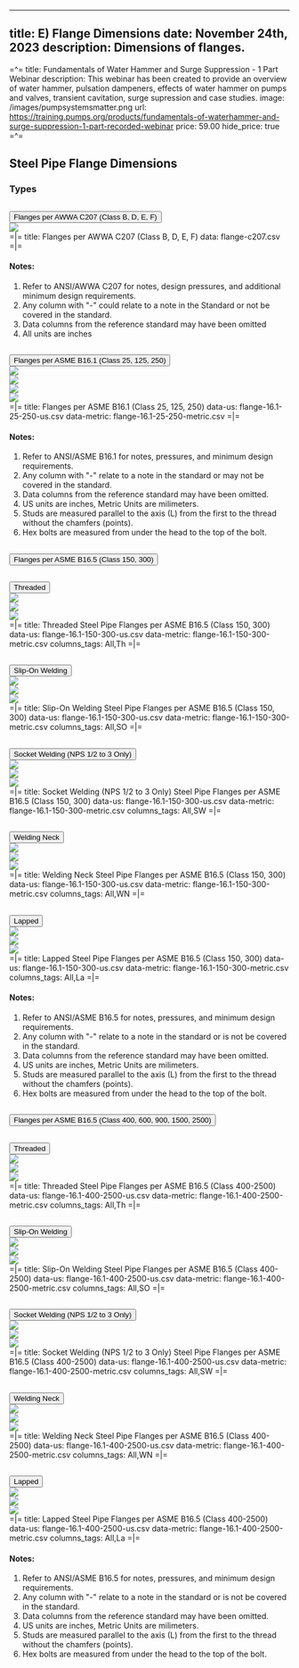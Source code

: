 -----
title: E) Flange Dimensions
date: November 24th, 2023
description: Dimensions of flanges.
-----

=^=
title: Fundamentals of Water Hammer and Surge Suppression - 1 Part Webinar
description: This webinar has been created to provide an overview of water hammer, pulsation dampeners, effects of water hammer on pumps and valves, transient cavitation, surge supression and case studies.
image: /images/pumpsystemsmatter.png
url: https://training.pumps.org/products/fundamentals-of-waterhammer-and-surge-suppression-1-part-recorded-webinar
price: 59.00
hide_price: true
=^=

## Steel Pipe Flange Dimensions

### Types
<div class="accordion" id="accordionPanelsStayOpenExample">
    <div class="accordion-item mt-2 blue-accordion" >
        <h2 class="accordion-header" id="headingOne" style="margin-bottom:0">
        <button class="accordion-button collapsed" type="button" data-bs-toggle="collapse"
            data-bs-target="#panelsStayOpen-collapseOne" aria-expanded="false">
            Flanges per AWWA C207 (Class B, D, E, F)
        </button>
        </h2>
        <div id="panelsStayOpen-collapseOne" class="accordion-collapse collapse" aria-labelledby="headingOne">
            <div class="accordion-body">
                <div class="row">
                    <div class="col-6"><img src="./images/flange-c207.png "></div>
                </div>
                <div style="padding:0">
                    =|=
                    title: Flanges per AWWA C207 (Class B, D, E, F)
                    data: flange-c207.csv
                    =|=
                    <h4>Notes:</h4>
                    <ol type="1">
                    <li>Refer to ANSI/AWWA C207 for notes, design pressures, and additional minimum design requirements. </li>
                    <li>Any column with "-" could relate to a note in the Standard or not be covered in the standard.</li>
                    <li>Data columns from the reference standard may have been omitted</li>
                    <li>All units are inches</li>
                    </ol>
                </div>
            </div>
        </div> 
    </div> 
    <div class="accordion-item mt-2  blue-accordion" >
        <h2 class="accordion-header" id="headingOne-2" style="margin-bottom:0">
        <button class="accordion-button collapsed" type="button" data-bs-toggle="collapse"
            data-bs-target="#panelsStayOpen-collapseOne-2" aria-expanded="false">
            Flanges per ASME B16.1 (Class 25, 125, 250)
        </button>
        </h2>
        <div id="panelsStayOpen-collapseOne-2" class="accordion-collapse collapse" aria-labelledby="headingOne-2">
            <div class="accordion-body">
                <div class="row">
                    <div class="col-6"><img src="./images/flange-16.1-25-250-1.png "></div>
                    <div class="col-6"><img src="./images/flange-16.1-25-250-2.png "></div>
                <div class="row">
                    <div class="col-6"><img src="./images/flange-hexbolt-threaded.png "></div>
                    <div class="col-6"><img src="./images/flange-stud-threaded.png "></div>
                </div>
                <div style="padding:0">
                    =|=
                    title: Flanges per ASME B16.1 (Class 25, 125, 250)
                    data-us: flange-16.1-25-250-us.csv
                    data-metric: flange-16.1-25-250-metric.csv
                    =|=
                    <h4>Notes:</h4>
                    <ol type="1">
                    <li>Refer to ANSI/ASME B16.1 for notes, pressures, and minimum design requirements. </li>
                    <li>Any column with "-" relate to a note in the standard or may not be covered in the standard.</li>
                    <li>Data columns from the reference standard may have been omitted.</li>
                    <li>US units are inches, Metric Units are milimeters.</li>
                    <li>Studs are measured parallel to the axis (L) from the first to the thread without the chamfers (points). </li>
                    <li>Hex bolts are measured from under the head to the top of the bolt.</li>
                    </ol>
                </div>
            </div>
        </div> 
    </div>  
    <div class="accordion-item mt-2 blue-accordion" >
        <h2 class="accordion-header" id="headingOne-3" style="margin-bottom:0">
        <button class="accordion-button collapsed" type="button" data-bs-toggle="collapse"
            data-bs-target="#panelsStayOpen-collapseOne-3" aria-expanded="false">
            Flanges per ASME B16.5 (Class 150, 300)
        </button>
        </h2>
        <div id="panelsStayOpen-collapseOne-3" class="accordion-collapse collapse" aria-labelledby="headingOne-3">
            <div class="accordion-body">
                <div class="accordion" id="flanges-150-300">
                    <div class="accordion-item mt-2 green-accordion">
                        <h2 class="accordion-header" id="flanges-threaded-header" style="margin-bottom:0">
                        <button class="accordion-button collapsed" type="button" data-bs-toggle="collapse"
                            data-bs-target="#flanges-threaded" aria-expanded="false">
                            Threaded
                        </button>
                        </h2>
                        <div id="flanges-threaded" class="accordion-collapse collapse" aria-labelledby="flanges-threaded-header">
                            <div class="accordion-body">
                                <div class="row">
                                    <div class="col-6"><img src="./images/flange-16.1-150-300-threaded.png" style="max-height:150px"></div>
                                </div>
                                <div class="row">
                                    <div class="col-6"><img src="./images/flange-hexbolt-threaded.png "></div>
                                    <div class="col-6"><img src="./images/flange-stud-threaded.png "></div>
                                </div>
                                <div>
                                    =|=
                                    title: Threaded Steel Pipe Flanges per ASME B16.5 (Class 150, 300)
                                    data-us: flange-16.1-150-300-us.csv
                                    data-metric: flange-16.1-150-300-metric.csv
                                    columns_tags: All,Th
                                    =|=
                                </div>
                            </div>
                        </div>
                    </div>
                    <div class="accordion-item mt-2 green-accordion">
                        <h2 class="accordion-header" id="flanges-slipon-header" style="margin-bottom:0">
                        <button class="accordion-button collapsed" type="button" data-bs-toggle="collapse"
                            data-bs-target="#flanges-slipon" aria-expanded="false">
                            Slip-On Welding
                        </button>
                        </h2>
                        <div id="flanges-slipon" class="accordion-collapse collapse" aria-labelledby="flanges-slipon-header">
                            <div class="accordion-body">
                                <div class="row">
                                    <div class="col-6"><img src="./images/flange-16.1-150-300-slipon-welding.png" style="max-height:150px"></div>
                                </div>
                                <div class="row">
                                    <div class="col-6"><img src="./images/flange-hexbolt-threaded.png "></div>
                                    <div class="col-6"><img src="./images/flange-stud-threaded.png "></div>
                                </div>
                                <div style="padding:0">
                                    =|=
                                    title: Slip-On Welding Steel Pipe Flanges per ASME B16.5 (Class 150, 300)
                                    data-us: flange-16.1-150-300-us.csv
                                    data-metric: flange-16.1-150-300-metric.csv
                                    columns_tags: All,SO
                                    =|=
                                </div>
                            </div>
                        </div>
                    </div>
                    <div class="accordion-item mt-2 green-accordion">
                        <h2 class="accordion-header" id="flanges-socket-weld-header" style="margin-bottom:0">
                        <button class="accordion-button collapsed" type="button" data-bs-toggle="collapse"
                            data-bs-target="#flanges-socket-weld" aria-expanded="false">
                            Socket Welding (NPS 1/2 to 3 Only)
                        </button>
                        </h2>
                        <div id="flanges-socket-weld" class="accordion-collapse collapse" aria-labelledby="flanges-socket-weld-header">
                            <div class="accordion-body">
                                <div class="row">
                                    <div class="col-6"><img src="./images/flange-16.1-150-300-socket-welded.png" style="max-height:150px"></div>
                                </div>
                                <div class="row">
                                    <div class="col-6"><img src="./images/flange-hexbolt-threaded.png "></div>
                                    <div class="col-6"><img src="./images/flange-stud-threaded.png "></div>
                                </div>
                                <div style="padding:0">
                                    =|=
                                    title: Socket Welding (NPS 1/2 to 3 Only) Steel Pipe Flanges per ASME B16.5 (Class 150, 300)
                                    data-us: flange-16.1-150-300-us.csv
                                    data-metric: flange-16.1-150-300-metric.csv
                                    columns_tags: All,SW
                                    =|=
                                </div>
                            </div>
                        </div>
                    </div>
                    <div class="accordion-item mt-2 green-accordion">
                        <h2 class="accordion-header" id="flanges-welding-neck-header" style="margin-bottom:0">
                        <button class="accordion-button collapsed" type="button" data-bs-toggle="collapse"
                            data-bs-target="#flanges-welding-neck" aria-expanded="false">
                            Welding Neck
                        </button>
                        </h2>
                        <div id="flanges-welding-neck" class="accordion-collapse collapse" aria-labelledby="flanges-welding-neck-header">
                            <div class="accordion-body">
                                <div class="row">
                                    <div class="col-6"><img src="./images/flange-16.1-150-300-welding-neck.png" style="max-height:150px"></div>
                                </div>
                                <div class="row">
                                    <div class="col-6"><img src="./images/flange-hexbolt-threaded.png "></div>
                                    <div class="col-6"><img src="./images/flange-stud-threaded.png "></div>
                                </div>
                                <div style="padding:0">
                                    =|=
                                    title: Welding Neck Steel Pipe Flanges per ASME B16.5 (Class 150, 300)
                                    data-us: flange-16.1-150-300-us.csv
                                    data-metric: flange-16.1-150-300-metric.csv
                                    columns_tags: All,WN
                                    =|=
                                </div>
                            </div>
                        </div>
                    </div>
                    <div class="accordion-item mt-2 green-accordion">
                        <h2 class="accordion-header" id="flanges-lapped-header" style="margin-bottom:0">
                        <button class="accordion-button collapsed" type="button" data-bs-toggle="collapse"
                            data-bs-target="#flanges-lapped" aria-expanded="false">
                            Lapped
                        </button>
                        </h2>
                        <div id="flanges-lapped" class="accordion-collapse collapse" aria-labelledby="flanges-lapped-header">
                            <div class="accordion-body">
                                <div class="row">
                                    <div class="col-6"><img src="./images/flange-16.1-150-300-lapped.png" style="max-height:150px"></div>
                                </div>
                                <div class="row">
                                    <div class="col-6"><img src="./images/flange-hexbolt-threaded.png "></div>
                                    <div class="col-6"><img src="./images/flange-stud-threaded.png "></div>
                                </div>
                                <div style="padding:0">
                                    =|=
                                    title: Lapped Steel Pipe Flanges per ASME B16.5 (Class 150, 300)
                                    data-us: flange-16.1-150-300-us.csv
                                    data-metric: flange-16.1-150-300-metric.csv
                                    columns_tags: All,La
                                    =|=
                                </div>
                            </div>
                        </div>
                    </div>
                    <div class="mt-2">
                        <h4>Notes:</h4>
                        <ol type="1">
                            <li>Refer to ANSI/ASME B16.5 for notes, pressures, and minimum design requirements. </li>
                            <li>Any column with "-" relate to a note in the standard or is not be covered in the standard.</li>
                            <li>Data columns from the reference standard may have been omitted.</li>
                            <li>US units are inches, Metric Units are milimeters.</li>
                            <li>Studs are measured parallel to the axis (L) from the first to the thread without the chamfers (points).</li>
                            <li>Hex bolts are measured from under the head to the top of the bolt.</li>
                        </ol>
                    </div>
                </div>
            </div>
        </div> 
    </div>  
    <div class="accordion-item mt-2 blue-accordion" >
        <h2 class="accordion-header" id="headingOne-4" style="margin-bottom:0">
        <button class="accordion-button collapsed" type="button" data-bs-toggle="collapse"
            data-bs-target="#panelsStayOpen-collapseOne-4" aria-expanded="false">
            Flanges per ASME B16.5 (Class 400, 600, 900, 1500, 2500)
        </button>
        </h2>
        <div id="panelsStayOpen-collapseOne-4" class="accordion-collapse collapse" aria-labelledby="headingOne-4">
            <div class="accordion-body">
                <div class="accordion" id="flanges-400-2500">
                    <div class="accordion-item mt-2 green-accordion">
                        <h2 class="accordion-header" id="flanges-400-threaded-header" style="margin-bottom:0">
                        <button class="accordion-button collapsed" type="button" data-bs-toggle="collapse"
                            data-bs-target="#flanges-400-threaded" aria-expanded="false">
                            Threaded
                        </button>
                        </h2>
                        <div id="flanges-400-threaded" class="accordion-collapse collapse" aria-labelledby="flanges-400-threaded-header">
                            <div class="accordion-body">
                                <div class="row">
                                    <div class="col-6"><img src="./images/flange-16.1-150-300-threaded.png" style="max-height:150px"></div>
                                </div>
                                <div class="row">
                                    <div class="col-6"><img src="./images/flange-hexbolt-threaded.png "></div>
                                    <div class="col-6"><img src="./images/flange-stud-threaded.png "></div>
                                </div>
                                <div>
                                    =|=
                                    title: Threaded Steel Pipe Flanges per ASME B16.5 (Class 400-2500)
                                    data-us: flange-16.1-400-2500-us.csv
                                    data-metric: flange-16.1-400-2500-metric.csv
                                    columns_tags: All,Th
                                    =|=
                                </div>
                            </div>
                        </div>
                    </div>
                    <div class="accordion-item mt-2 green-accordion">
                        <h2 class="accordion-header" id="flanges-400-slipon-header" style="margin-bottom:0">
                        <button class="accordion-button collapsed" type="button" data-bs-toggle="collapse"
                            data-bs-target="#flanges-400-slipon" aria-expanded="false">
                            Slip-On Welding
                        </button>
                        </h2>
                        <div id="flanges-400-slipon" class="accordion-collapse collapse" aria-labelledby="flanges-400-slipon-header">
                            <div class="accordion-body">
                                <div class="row">
                                    <div class="col-6"><img src="./images/flange-16.1-150-300-slipon-welding.png" style="max-height:150px"></div>
                                </div>
                                <div class="row">
                                    <div class="col-6"><img src="./images/flange-hexbolt-threaded.png "></div>
                                    <div class="col-6"><img src="./images/flange-stud-threaded.png "></div>
                                </div>
                                <div style="padding:0">
                                    =|=
                                    title: Slip-On Welding Steel Pipe Flanges per ASME B16.5 (Class 400-2500)
                                    data-us: flange-16.1-400-2500-us.csv
                                    data-metric: flange-16.1-400-2500-metric.csv
                                    columns_tags: All,SO
                                    =|=
                                </div>
                            </div>
                        </div>
                    </div>
                    <div class="accordion-item mt-2 green-accordion">
                        <h2 class="accordion-header" id="flanges-400-socket-weld-header" style="margin-bottom:0">
                        <button class="accordion-button collapsed" type="button" data-bs-toggle="collapse"
                            data-bs-target="#flanges-400-socket-weld" aria-expanded="false">
                            Socket Welding (NPS 1/2 to 3 Only)
                        </button>
                        </h2>
                        <div id="flanges-400-socket-weld" class="accordion-collapse collapse" aria-labelledby="flanges-400-socket-weld-header">
                            <div class="accordion-body">
                                <div class="row">
                                    <div class="col-6"><img src="./images/flange-16.1-150-300-socket-welded.png" style="max-height:150px"></div>
                                </div>
                                <div class="row">
                                    <div class="col-6"><img src="./images/flange-hexbolt-threaded.png "></div>
                                    <div class="col-6"><img src="./images/flange-stud-threaded.png "></div>
                                </div>
                                <div style="padding:0">
                                    =|=
                                    title: Socket Welding (NPS 1/2 to 3 Only) Steel Pipe Flanges per ASME B16.5 (Class 400-2500)
                                    data-us: flange-16.1-400-2500-us.csv
                                    data-metric: flange-16.1-400-2500-metric.csv
                                    columns_tags: All,SW
                                    =|=
                                </div>
                            </div>
                        </div>
                    </div>
                    <div class="accordion-item mt-2 green-accordion">
                        <h2 class="accordion-header" id="flanges-400-welding-neck-header" style="margin-bottom:0">
                        <button class="accordion-button collapsed" type="button" data-bs-toggle="collapse"
                            data-bs-target="#flanges-400-welding-neck" aria-expanded="false">
                            Welding Neck
                        </button>
                        </h2>
                        <div id="flanges-400-welding-neck" class="accordion-collapse collapse" aria-labelledby="flanges-400-welding-neck-header">
                            <div class="accordion-body">
                                <div class="row">
                                    <div class="col-6"><img src="./images/flange-16.1-150-300-welding-neck.png" style="max-height:150px"></div>
                                </div>
                                <div class="row">
                                    <div class="col-6"><img src="./images/flange-hexbolt-threaded.png "></div>
                                    <div class="col-6"><img src="./images/flange-stud-threaded.png "></div>
                                </div>
                                <div style="padding:0">
                                    =|=
                                    title: Welding Neck Steel Pipe Flanges per ASME B16.5 (Class 400-2500)
                                    data-us: flange-16.1-400-2500-us.csv
                                    data-metric: flange-16.1-400-2500-metric.csv
                                    columns_tags: All,WN
                                    =|=
                                </div>
                            </div>
                        </div>
                    </div>
                    <div class="accordion-item mt-2 green-accordion">
                        <h2 class="accordion-header" id="flanges-400-lapped-header" style="margin-bottom:0">
                        <button class="accordion-button collapsed" type="button" data-bs-toggle="collapse"
                            data-bs-target="#flanges-400-lapped" aria-expanded="false">
                            Lapped
                        </button>
                        </h2>
                        <div id="flanges-400-lapped" class="accordion-collapse collapse" aria-labelledby="flanges-400-lapped-header">
                            <div class="accordion-body">
                                <div class="row">
                                    <div class="col-6"><img src="./images/flange-16.1-150-300-lapped.png" style="max-height:150px"></div>
                                </div>
                                <div class="row">
                                    <div class="col-6"><img src="./images/flange-hexbolt-threaded.png "></div>
                                    <div class="col-6"><img src="./images/flange-stud-threaded.png "></div>
                                </div>
                                <div style="padding:0">
                                    =|=
                                    title: Lapped Steel Pipe Flanges per ASME B16.5 (Class 400-2500)
                                    data-us: flange-16.1-400-2500-us.csv
                                    data-metric: flange-16.1-400-2500-metric.csv
                                    columns_tags: All,La
                                    =|=
                                </div>
                            </div>
                        </div>
                    </div>
                    <div class="mt-2">
                        <h4>Notes:</h4>
                        <ol type="1">
                            <li>Refer to ANSI/ASME B16.5 for notes, pressures, and minimum design requirements. </li>
                            <li>Any column with "-" relate to a note in the standard or is not be covered in the standard.</li>
                            <li>Data columns from the reference standard may have been omitted.</li>
                            <li>US units are inches, Metric Units are milimeters.</li>
                            <li>Studs are measured parallel to the axis (L) from the first to the thread without the chamfers (points).</li>
                            <li>Hex bolts are measured from under the head to the top of the bolt.</li>
                        </ol>
                    </div>
                </div>
            </div>
        </div> 
    </div>  
</div>
